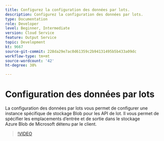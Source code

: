 ```yaml
---
title: Configurez la configuration des données par lots.
description: Configurez la configuration des données par lots.
type: Documentation
role: Developer
level: Beginner, Intermediate
version: Cloud Service
feature: Output Service
topic: Development
kt: 9667
source-git-commit: 228da29e7ac0d61359c2b94131495b5b433a09dc
workflow-type: tm+mt
source-wordcount: '42'
ht-degree: 38%

---
```


# Configuration des données par lots

La configuration des données par lots vous permet de configurer une instance spécifique de stockage Blob pour les API de lot. Il vous permet de spécifier les emplacements d’entrée et de sortie dans le stockage Azure Blob de Microsoft détenu par le client.

>[!VIDEO](https://video.tv.adobe.com/v/340128/?quality=12&learn=on)
